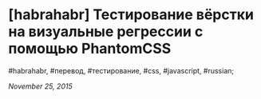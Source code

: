 <script type="text/javascript">
	window.location.href = 'https://habrahabr.ru/post/271379/';
</script>

# [habrahabr] Тестирование вёрстки на визуальные регрессии с помощью PhantomCSS

#habrahabr, #перевод, #тестирование, #css, #javascript, #russian;

_November 25, 2015_